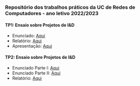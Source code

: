 ### Repositório dos trabalhos práticos da UC de Redes de Computadores - ano letivo 2022/2023

#### TP1: Ensaio sobre Projetos de I&D 
* Enunciado: [Aqui](https://github.com/simaocunha71/redes-de-computadores/blob/main/RC-Enunciado-TP1-2023c.pdf)
* Relatório: [Aqui](https://github.com/simaocunha71/redes-de-computadores/blob/main/RC_TP1_Resumo_PL107.pdf)
* Apresentação: [Aqui](https://github.com/simaocunha71/redes-de-computadores/blob/main/RC-TP1-Apresentacao-PL107.pptx)

#### TP2: Ensaio sobre Projetos de I&D 
* Enunciado Parte I: [Aqui](https://github.com/simaocunha71/redes-de-computadores/blob/main/RC-Enunciado-TP1-2023c.pdf)
* Enunciado Parte II: [Aqui](https://github.com/simaocunha71/redes-de-computadores/blob/main/RC-Enunciado-TP1-2023c.pdf)
* Relatório: [Aqui](https://github.com/simaocunha71/redes-de-computadores/blob/main/RC_TP1_Resumo_PL107.pdf)